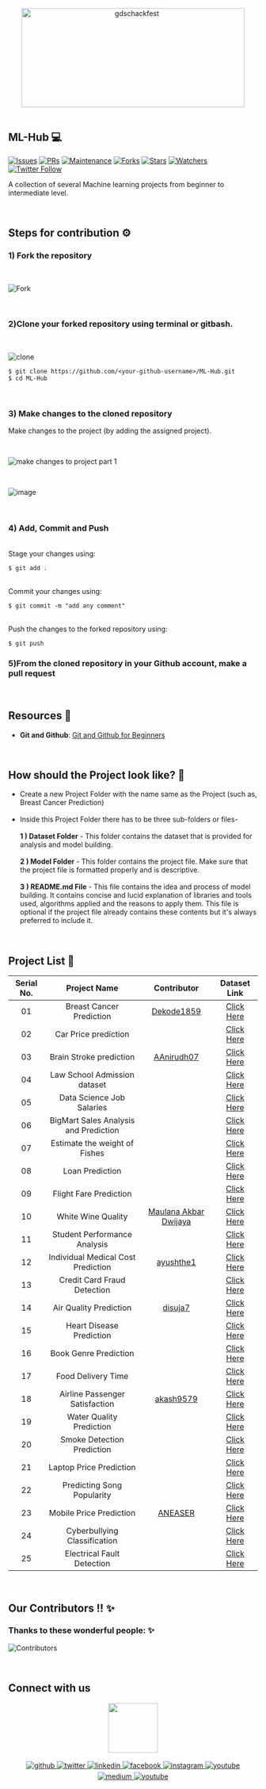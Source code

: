 <div align="center"> <img align="center" alt="gdschackfest" src="https://user-images.githubusercontent.com/84925346/193417840-7c7db82c-490f-4a68-80df-02a64ff1cca3.png" height='200' width='450'></div>
<br>

## **ML-Hub** 💻
[![Issues](	https://img.shields.io/github/issues/DSC-JSS-NOIDA/ML-Hub)](https://github.com/DSC-JSS-NOIDA/ML-Hub/issues)
[![PRs](https://img.shields.io/github/issues-pr/DSC-JSS-NOIDA/ML-Hub)](https://github.com/DSC-JSS-NOIDA/Ml-Hub/pulls)
[![Maintenance](https://img.shields.io/maintenance/yes/2021?color=green&logo=github)](https://github.com/DSC-JSS-NOIDA/)
[![Forks](https://img.shields.io/github/forks/DSC-JSS-NOIDA/ML-Hub?style=social)](https://github.com/DSC-JSS-NOIDA/ML-Hub) [![Stars](https://img.shields.io/github/stars/DSC-JSS-NOIDA/ML-Hub?style=social)](https://github.com/DSC-JSS-NOIDA/ML-Hub) [![Watchers](https://img.shields.io/github/watchers/DSC-JSS-NOIDA/ML-Hub)](https://github.com/DSC-JSS-NOIDA/ML-Hub) [![Twitter Follow](https://img.shields.io/twitter/follow/GDSCJSSATEN?style=social)](https://twitter.com/GDSCJSSATEN)

A collection of several Machine learning projects from beginner to intermediate level.

<br> 

## Steps for contribution ⚙️
### **1) Fork the repository**
<br>

![Fork](https://user-images.githubusercontent.com/84925346/193315274-bdbbdbd8-e594-426a-9183-6397c453d1d1.jpeg)

<br>

### **2)Clone your forked repository using terminal or gitbash.**
<br>

![clone](https://user-images.githubusercontent.com/84925346/193314506-14e37116-83b4-49ce-981c-f303cc5f6c8f.jpeg)
<br>

 ```
$ git clone https://github.com/<your-github-username>/ML-Hub.git
$ cd ML-Hub
```
<br>

### **3) Make changes to the cloned repository**

Make changes to the project (by adding the assigned project).

<br>

![make changes to project part 1](https://user-images.githubusercontent.com/21278020/193332991-1083b97f-3a86-4973-907c-35b593944c90.png)

<br>

![image](https://user-images.githubusercontent.com/21278020/193333376-31de7400-b913-4b7f-8bd0-c229e2404faf.png)


<br>

### **4) Add, Commit and Push**


<br>Stage your changes using:

```
$ git add .
```

<br>Commit your changes using:

```
$ git commit -m "add any comment"
```

<br>Push the changes to the forked repository using:

```
$ git push
```
### **5)From the cloned repository in your Github account, make a pull request**
<br>

## Resources 📖
- **Git and Github**: [Git and Github for Beginners](https://www.youtube.com/watch?v=RGOj5yH7evk)

<br>

## How should the Project look like? 🤔
- Create a new Project Folder with the name same as the Project (such as, Breast Cancer Prediction) <br><br>
- Inside this Project Folder there has to be three sub-folders or files- <br><br>
    **1 ) Dataset Folder** - This folder contains the dataset that is provided for analysis and model building.<br><br>
    **2 ) Model Folder** - This folder contains the project file. Make sure that the project file is formatted properly and is descriptive.<br><br>
    **3 ) README.md File** - This file contains the idea and process of model building. It contains concise and lucid explanation of libraries and tools used, algorithms applied and the reasons to apply them. This file is optional if the project file already contains these contents but it's always preferred to include it.

<br>

## Project List 📝
| Serial No. | Project Name | Contributor | Dataset Link |
| :-: | :-: | :-: | :-: |
| 01 | Breast Cancer Prediction | [Dekode1859](https://github.com/Dekode1859) | [Click Here](https://www.kaggle.com/datasets/vijayaadithyanvg/breast-cancer-prediction) |
| 02 | Car Price prediction |  | [Click Here](https://www.kaggle.com/datasets/vijayaadithyanvg/car-price-predictionused-cars) |
| 03 | Brain Stroke prediction | [AAnirudh07](https://github.com/AAnirudh07) | [Click Here](https://www.kaggle.com/datasets/jillanisofttech/brain-stroke-dataset) |
| 04 | Law School Admission dataset |  | [Click Here](https://www.kaggle.com/datasets/danofer/law-school-admissions-bar-passage) |
| 05 | Data Science Job Salaries |  | [Click Here](https://www.kaggle.com/datasets/ruchi798/data-science-job-salaries) |
| 06 | BigMart Sales Analysis and Prediction |  | [Click Here](https://www.kaggle.com/datasets/brijbhushannanda1979/bigmart-sales-data?select=Train.csv) |
| 07 | Estimate the weight of Fishes |  | [Click Here](https://www.kaggle.com/datasets/aungpyaeap/fish-market?select=Fish.csv) |
| 08 | Loan Prediction |  | [Click Here](https://www.kaggle.com/datasets/altruistdelhite04/loan-prediction-problem-dataset) |
| 09 | Flight Fare Prediction |  | [Click Here](https://machinelearningprojects.net/flight-price-prediction/) |
| 10 | White Wine Quality |[Maulana Akbar Dwijaya](https://github.com/maulanaakbardj)  | [Click Here](https://www.kaggle.com/datasets/piyushagni5/white-wine-quality) |
| 11 | Student Performance Analysis |  | [Click Here](https://www.kaggle.com/datasets/whenamancodes/student-performance?select=Maths.csv) |
| 12 | Individual Medical Cost Prediction | [ayushthe1](https://github.com/ayushthe1) | [Click Here](https://www.kaggle.com/datasets/mirichoi0218/insurance) |
| 13 | Credit Card Fraud Detection |  | [Click Here](https://www.kaggle.com/datasets/mlg-ulb/creditcardfraud) |
| 14 | Air Quality Prediction | [disuja7](https://github.com/disuja7) | [Click Here](https://www.kaggle.com/datasets/rohanrao/air-quality-data-in-india) |
| 15 | Heart Disease Prediction |  | [Click Here](https://www.kaggle.com/datasets/rishidamarla/heart-disease-prediction) |
| 16 | Book Genre Prediction |  | [Click Here](https://www.kaggle.com/datasets/athu1105/book-genre-prediction) |
| 17 | Food Delivery Time |  | [Click Here](https://www.kaggle.com/datasets/gauravmalik26/food-delivery-dataset?select=train.csv) |
| 18 | Airline Passenger Satisfaction | [akash9579](https://github.com/akash9579) | [Click Here](https://www.kaggle.com/datasets/teejmahal20/airline-passenger-satisfaction) |
| 19 | Water Quality Prediction |  | [Click Here](https://www.kaggle.com/datasets/adityakadiwal/water-potability) |
| 20 | Smoke Detection Prediction |  | [Click Here](https://www.kaggle.com/datasets/deepcontractor/smoke-detection-dataset) |
| 21 | Laptop Price Prediction |  | [Click Here](https://www.kaggle.com/datasets/muhammetvarl/laptop-price) |
| 22 | Predicting Song Popularity |  | [Click Here](https://www.kaggle.com/datasets/yasserh/song-popularity-dataset) |
| 23 | Mobile Price Prediction |[ANEASER](https://github.com/ANEASER)  | [Click Here](https://www.kaggle.com/datasets/mohannapd/mobile-price-prediction) |
| 24 | Cyberbullying Classification |  | [Click Here](https://www.kaggle.com/datasets/andrewmvd/cyberbullying-classification) |
| 25 | Electrical Fault Detection |  | [Click Here](https://www.kaggle.com/datasets/esathyaprakash/electrical-fault-detection-and-classification) |
<br>

## Our Contributors  !! ✨
### Thanks to these wonderful people: ✨

<!--<table>
	<tr>
		<td>
			<a href="https://github.com/DSC-JSS-NOIDA/Ml-Hub/graphs/contributors">
  <img src="https://contrib.rocks/image?repo=DSC-JSS-NOIDA/ML-Hub" />
</a>
		</td>
	</tr>
</table>-->
![Contributors](https://contributors-img.web.app/image?repo=DSC-JSS-NOIDA/ML-Hub)

<br>

## Connect with us

<div align="center">
<a href="https://dscjss.in/"><img src="https://raw.githubusercontent.com/DSC-JSS-NOIDA/QuickLearn/main/assets/images/gdsc-logo.png"  height=100px /></a> <br><br>
<a href="https://github.com/DSC-JSS-NOIDA" target="_blank">
<img src=https://img.shields.io/badge/github-%2324292e.svg?&style=for-the-badge&logo=github&logoColor=white alt=github style="margin-bottom: 5px;" />
</a>
<a href="https://twitter.com/DSCJSSATEN" target="_blank">
<img src=https://img.shields.io/badge/twitter-%2300acee.svg?&style=for-the-badge&logo=twitter&logoColor=white alt=twitter style="margin-bottom: 5px;" />
</a>
<a href="https://www.linkedin.com/company/dsc-jssaten/" target="_blank">
<img src=https://img.shields.io/badge/linkedin-%231E77B5.svg?&style=for-the-badge&logo=linkedin&logoColor=white alt=linkedin style="margin-bottom: 5px;" />
</a>
<a href="https://www.facebook.com/dscjssnoida/" target="_blank">
<img src=https://img.shields.io/badge/facebook-%232E87FB.svg?&style=for-the-badge&logo=facebook&logoColor=white alt=facebook style="margin-bottom: 5px;" />
</a>
<a href="https://instagram.com/gdscjssaten?igshid=YmMyMTA2M2Y=" target="_blank">
<img src=https://img.shields.io/badge/instagram-%23000000.svg?&style=for-the-badge&logo=instagram&logoColor=white alt=instagram style="margin-bottom: 5px;" />
</a>
 <a href="https://discord.gg/PWEtw7gq" target="_blank">
<img src=https://img.shields.io/badge/discord-%233E77FB.svg?&style=for-the-badge&logo=discord&logoColor=white alt=youtube style="margin-bottom: 5px;" />
</a> 
<a href="https://medium.com/dsc-jss-noida" target="_blank">
<img src=https://img.shields.io/badge/medium-%23292929.svg?&style=for-the-badge&logo=medium&logoColor=white alt=medium style="margin-bottom: 5px;" />
</a>  
<a href="https://www.youtube.com/channel/UCkELk5JFDceaSf8pBa19kDQ" target="_blank">
<img src=https://img.shields.io/badge/youtube-%23FF0000.svg?&style=for-the-badge&logo=youtube&logoColor=white alt=youtube style="margin-bottom: 5px;" />
</a> 
</div>



